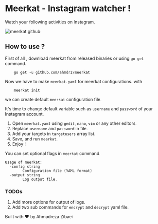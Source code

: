 # Meerkat - Instagram watcher !
Watch your following activities on Instagram.

<img align="center" src="https://github.com/ahmdrz/meerkat/blob/master/resources/meerkat.jpg" alt="meerkat github">

## How to use ?

First of all , download meerkat from released binaries or using `go get` command.

```
    go get -u github.com/ahmdrz/meerkat
```

Now we have to make `meerkat.yaml` for meerkat configurations. with

```
    meerkat init
```

we can create default `meerkat` configuration file.

It's time to change default variable such as `username` and `password` of your Instagram account.

1. Open `meerkat.yaml` using `gedit`, `nano`, `vim` or any other editors.
2. Replace `username` and `password` in file.
3. Add your targets in `targetusers` array list.
4. Save, and run `meerkat`.
5. Enjoy !

You can set optional flags in `meerkat` command.

```
Usage of meerkat:
  -config string
    	Configuration file (YAML format)
  -output string
    	Log output file.
```

### TODOs 

1. Add more options for output of logs.
2. Add two sub commands for `encrypt` and `decrypt` yaml file.


Built with :heart: by Ahmadreza Zibaei
